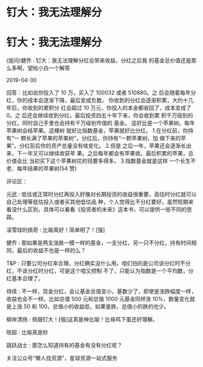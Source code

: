# 钉大：我无法理解分

# 钉大：我无法理解分

(提问)健乔 : 钉大：我无法理解分红会带来收益，分红之后我 的基金总价值还是那么多啊，望给小白一个解答

2019-04-30

回答：比如说你投入了 10 万，买入了 100032 或者 510880。之 后会随着每年分红，你的成本会逐渐下降，最后变成负数。 你收到的分红会逐渐积累，大约十几年后，你收到的累积分 红会超过 10 万元，你投入的本金都收回了，成本变成了 0。之 后还会继续收到分红，最后投资四五十年下来，你会收到累 积千万级别的分红。同时自己手里也会持有千万级别市值的 基金。 这好比是一个苹果树。每年苹果树会结苹果。这棵树 就好比指数基金，苹果就好比分红。 1.在分红前，你持有“一 颗长满了苹果的苹果树”，分红后，你持有“一颗苹果树，加 摘下来的苹果“。分红前后你的资产总量没有啥变化。 2.但是 之后一年，苹果还会逐渐长出来，下一年又可以继续收获苹 果。之后每年都会有苹果收。最后积累的苹果，总价值会比 当初买下这个苹果树花的钱要多得多。 3.指数基金就是这样 一个长生不老、每年结果的苹果树(54 赞)

评论区：

元武 : 低估或正常时分红再投入好像对长期投资的收益很重要，高估时分红就可以自己处理等低估投入或者买其他低估品 种，个人觉得比不分红要好，虽然短期来看没什么区别，具体可以看看《投资者的未来》这本书，可以提供一些不同的思 路。

滚雪球的佩奇 : 比喻真好！简单明了！[强]

健乔 : 那如果是两支涨跌一模一样的基金，一支分红，另一只不分红，持有时间相同，最后的收益不也是一样的么？

T&P : 只要公司分红率合理，分红确实没什么用。咱们怕的是公司该分红时不分红，不该分红时分红，可是这个咱又控制 不了，只能认为指数是一个平均数，分红基本合理了。

待续 : 不一样，现金分红，会让基金总值变小，基数少了，即使是涨跌幅度一样，收益也会不一样。比如总值 500 元和总值 1000 元基金同样涨 10%，数量变化就是上涨 50 和 100，总值小的收益低，如果是跌，总值小的跌的也少。

柳岸清扬 : 佩服钉大！[强]这真是神比喻！比母鸡下蛋还好理解。

晓超 : 比喻真是妙

跳跃战士 : 那怎么知道持有的基金有没有分红呢？

关注公众号"懒人找资源"，星球资源一站式服务